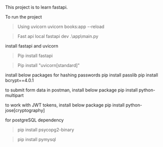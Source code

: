 This project is to learn fastapi.

To run the project

> Using uvicorn
> uvicorn books:app --reload

> Fast api local
> fastapi dev .\app\main.py

install fastapi and uvicorn

> Pip install fastapi

> Pip install "uvicorn[standard]"

install below packages for hashing passwords
pip install passlib
pip install bcrypt==4.0.1

to submit form data in postman, install below package
pip install python-multipart

to work with JWT tokens, install below package
pip install python-jose[cryptography]

for postgreSQL dependency

> pip install psycopg2-binary

> pip install pymysql
